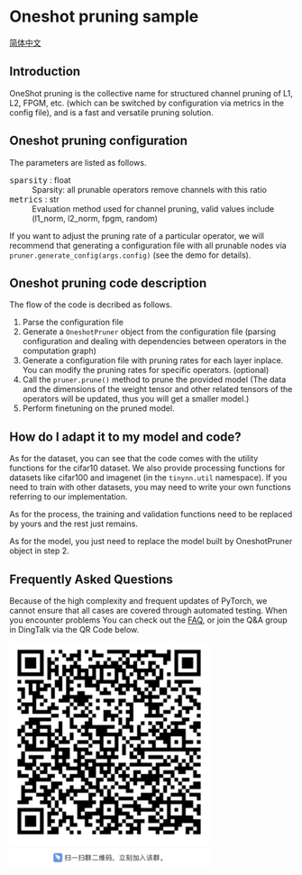 # Oneshot pruning sample
[简体中文](README_zh-CN.md)

## Introduction
OneShot pruning is the collective name for structured channel pruning of L1, L2, FPGM, etc. (which can be switched by configuration via metrics in the config file), and is a fast and versatile pruning solution.

## Oneshot pruning configuration
The parameters are listed as follows.

<dl>
<dt><tt>sparsity</tt> : float</dt>
<dd>Sparsity: all prunable operators remove channels with this ratio </dd>
<dt><tt>metrics</tt> : str</dt>
<dd>Evaluation method used for channel pruning, valid values include (l1_norm, l2_norm, fpgm, random) </dd>
</dl>

If you want to adjust the pruning rate of a particular operator, we will recommend that generating a configuration file with all prunable nodes via `pruner.generate_config(args.config)` (see the demo for details).

## Oneshot pruning code description
The flow of the code is decribed as follows.
1. Parse the configuration file
2. Generate a `OneshotPruner` object from the configuration file (parsing configuration and dealing with dependencies between operators in the computation graph)
3. Generate a configuration file with pruning rates for each layer inplace. You can modify the pruning rates for specific operators. (optional)
4. Call the `pruner.prune()` method to prune the provided model (The data and the dimensions of the weight tensor and other related tensors of the operators will be updated, thus you will get a smaller model.)
5. Perform finetuning on the pruned model.

## How do I adapt it to my model and code?
As for the dataset, you can see that the code comes with the utility functions for the cifar10 dataset. We also provide processing functions for datasets like cifar100 and imagenet (in the `tinynn.util` namespace). If you need to train with other datasets, you may need to write your own functions referring to our implementation.

As for the process, the training and validation functions need to be replaced by yours and the rest just remains.

As for the model, you just need to replace the model built by OneshotPruner object in step 2.

## Frequently Asked Questions

Because of the high complexity and frequent updates of PyTorch, we cannot ensure that all cases are covered through automated testing. When you encounter problems
You can check out the [FAQ](../../../docs/FAQ.md), or join the Q&A group in DingTalk via the QR Code below.

![img.png](../../../docs/qa.png)

